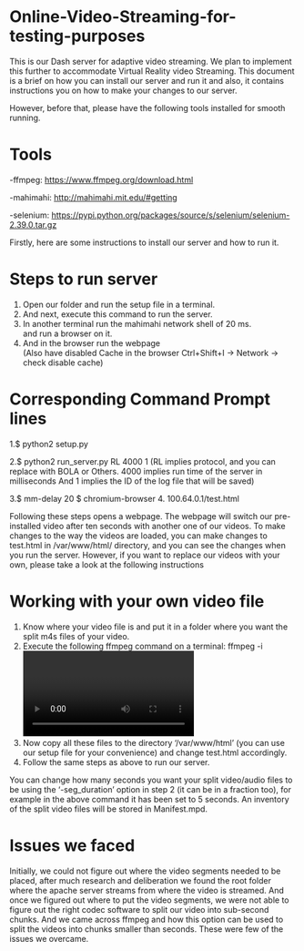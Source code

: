 # Online-Video-Streaming-for-testing-purposes

This is our Dash server for adaptive video streaming. We plan to implement this further to accommodate Virtual Reality video Streaming.  This document is a brief on how you can install our server and run it and also, it contains instructions you on how to make your changes to our server.

However, before that, please have the following tools installed for smooth running.

# Tools
-ffmpeg:         https://www.ffmpeg.org/download.html

-mahimahi:       http://mahimahi.mit.edu/#getting

-selenium:       https://pypi.python.org/packages/source/s/selenium/selenium-2.39.0.tar.gz

Firstly, here are some instructions to install our server and how to run it.

#   Steps to run server                             				                            
1. Open our folder and run the setup file in a terminal.           	     
2. And next, execute this command to run the server.                  	
3. In another terminal run the mahimahi network shell of 20 ms.    		   
and run a browser on it.                                  					    
4. And in the browser run the webpage                            			   
(Also have disabled Cache in the browser
Ctrl+Shift+I -> Network -> check disable cache)

# Corresponding Command Prompt lines
1.$ python2 setup.py

2.$ python2 run_server.py RL 4000 1
(RL implies protocol, and you can replace with BOLA or 
Others. 4000 implies run time of the server in milliseconds
And 1 implies the ID of the log file that will be saved)

3.$ mm-delay 20
$ chromium-browser
4. 100.64.0.1/test.html


Following these steps opens a webpage. The webpage will switch our pre-installed video after ten seconds with another one of our videos.
To make changes to the way the videos are loaded, you can make changes to test.html in /var/www/html/ directory, and you can see the changes when you run the server.
However, if you want to replace our videos with your own, please take a look at the following instructions

# Working with your own video file
1.    Know where your video file is and put it in a folder where you want the split m4s files of your video.
2.    Execute the following ffmpeg command on a terminal: 
ffmpeg -i <video file name> -codec copy -f dash -seg_duration 5 -use_template 1 -use_timeline 1  -init_seg_name '$RepresentationID$-init.m4s' -media_seg_name '$RepresentationID$-$Number$.m4s' Manifest.mpd  
3.    Now copy all these files to the directory ‘/var/www/html’ (you can use our setup file for your convenience) and change test.html accordingly.
4.    Follow the same steps as above to run our server.

You can change how many seconds you want your split video/audio files to be using the ‘-seg_duration’ option in step 2 (it can be in a fraction too), for example in the above command it has been set to 5 seconds. An inventory of the split video files will be stored in Manifest.mpd.


# Issues we faced

Initially, we could not figure out where the video segments needed to be placed, after much research and deliberation we found the root folder where the apache server streams from where the video is streamed. 
And once we figured out where to put the video segments, we were not able to figure out the right codec software to split our video into sub-second chunks. And we came across ffmpeg and how this option can be used to split the videos into chunks smaller than seconds.
These were few of the issues we overcame.

